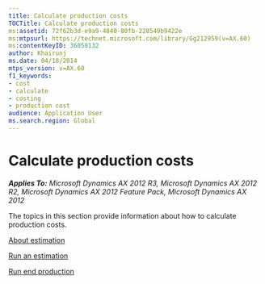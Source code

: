 ```yaml
---
title: Calculate production costs
TOCTitle: Calculate production costs
ms:assetid: 72f62b3d-e9a9-4840-80fb-228549b9422e
ms:mtpsurl: https://technet.microsoft.com/library/Gg212959(v=AX.60)
ms:contentKeyID: 36058132
author: Khairunj
ms.date: 04/18/2014
mtps_version: v=AX.60
f1_keywords:
- cost
- calculate
- costing
- production cost
audience: Application User
ms.search.region: Global
---
```


# Calculate production costs 


_**Applies To:** Microsoft Dynamics AX 2012 R3, Microsoft Dynamics AX 2012 R2, Microsoft Dynamics AX 2012 Feature Pack, Microsoft Dynamics AX 2012_

The topics in this section provide information about how to calculate production costs.

[About estimation](about-estimation.md)

[Run an estimation](run-an-estimation.md)

[Run end production](run-end-production.md)

  


